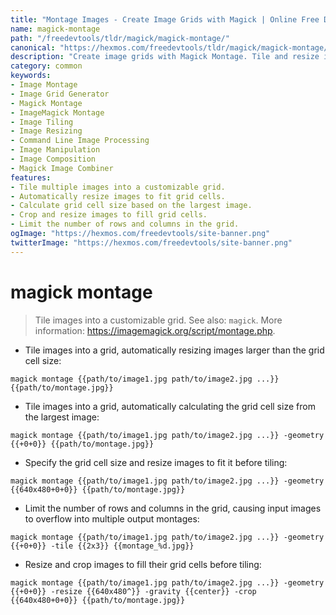 ```yaml
---
title: "Montage Images - Create Image Grids with Magick | Online Free DevTools by Hexmos"
name: magick-montage
path: "/freedevtools/tldr/magick/magick-montage/"
canonical: "https://hexmos.com/freedevtools/tldr/magick/magick-montage/"
description: "Create image grids with Magick Montage. Tile and resize images effortlessly to generate custom montages. Free online tool, no registration required."
category: common
keywords:
- Image Montage
- Image Grid Generator
- Magick Montage
- ImageMagick Montage
- Image Tiling
- Image Resizing
- Command Line Image Processing
- Image Manipulation
- Image Composition
- Magick Image Combiner
features:
- Tile multiple images into a customizable grid.
- Automatically resize images to fit grid cells.
- Calculate grid cell size based on the largest image.
- Crop and resize images to fill grid cells.
- Limit the number of rows and columns in the grid.
ogImage: "https://hexmos.com/freedevtools/site-banner.png"
twitterImage: "https://hexmos.com/freedevtools/site-banner.png"
---
```


# magick montage

> Tile images into a customizable grid.
> See also: `magick`.
> More information: <https://imagemagick.org/script/montage.php>.

- Tile images into a grid, automatically resizing images larger than the grid cell size:

`magick montage {{path/to/image1.jpg path/to/image2.jpg ...}} {{path/to/montage.jpg}}`

- Tile images into a grid, automatically calculating the grid cell size from the largest image:

`magick montage {{path/to/image1.jpg path/to/image2.jpg ...}} -geometry {{+0+0}} {{path/to/montage.jpg}}`

- Specify the grid cell size and resize images to fit it before tiling:

`magick montage {{path/to/image1.jpg path/to/image2.jpg ...}} -geometry {{640x480+0+0}} {{path/to/montage.jpg}}`

- Limit the number of rows and columns in the grid, causing input images to overflow into multiple output montages:

`magick montage {{path/to/image1.jpg path/to/image2.jpg ...}} -geometry {{+0+0}} -tile {{2x3}} {{montage_%d.jpg}}`

- Resize and crop images to fill their grid cells before tiling:

`magick montage {{path/to/image1.jpg path/to/image2.jpg ...}} -geometry {{+0+0}} -resize {{640x480^}} -gravity {{center}} -crop {{640x480+0+0}} {{path/to/montage.jpg}}`
